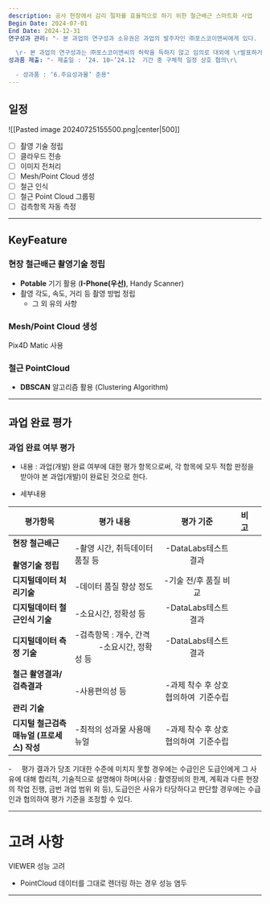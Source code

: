 ```yaml
---
description: 공사 현장에서 감리 절차를 효율적으로 하기 위한 철근배근 스마트화 사업
Begin Date: 2024-07-01
End Date: 2024-12-31
연구성과 관리: "- 본 과업의 연구성과 소유권은 과업의 발주자인 ㈜포스코이앤씨에게 있다.

  \r- 본 과업의 연구성과는 ㈜포스코이앤씨의 허락을 득하지 않고 임의로 대외에 \r발표하거나 제3자 에게 제공할 수 없다."
성과품 제출: "- 제출일 : ‘24. 10~’24.12  기간 중 구체적 일정 상호 협의\r\ 

  - 성과품 : ‘6.주요성과물’ 준용"
---
```

## 일정 

![[Pasted image 20240725155500.png|center|500]]


- [ ] 촬영 기술 정립
- [ ] 클라우드 전송 
- [ ] 이미지 전처리 
- [ ] Mesh/Point Cloud 생성
- [ ] 철근 인식
- [ ] 철근 Point Cloud 그룹핑
- [ ] 검측항목 자동 측정
 
---
## KeyFeature

### 현장 철근배근 촬영기술 정립

- **Potable** 기기 활용 (**I-Phone(우선)**, Handy Scanner)
- 촬영 각도, 속도, 거리 등 촬영 방법 정립
	- 그 외 유의 사항 

###  Mesh/Point Cloud 생성

Pix4D Matic 사용 


### 철근 PointCloud 

- **DBSCAN** 알고리즘 활용 (Clustering Algorithm)


---

## 과업 완료 평가 

### **과업 완료 여부 평가**

- 내용 : 과업(개발) 완료 여부에 대한 평가 항목으로써, 각 항목에 모두 적합 판정을 받아야 본 과업(개발)이 완료된 것으로 한다.

- 세부내용

| **평가항목**                                   | **평가 내용**                              |       **평가 기준**        | 비고  |     |
| ------------------------------------------ | -------------------------------------- | :--------------------: | --- | --- |
| **현장 철근배근**<br><br>**촬영기술 정립**             | -촬영 시간, 취득데이터 품질 등                     |    -DataLabs테스트 결과     |     |     |
| **디지털데이터 처리기술**                            | -데이터 품질 향상 정도                          |     -기술 전/후 품질 비교      |     |     |
| **디지털데이터 철근인식 기술**                         | -소요시간, 정확성 등                           |    -DataLabs테스트 결과     |     |     |
| **디지털데이터 측정 기술**                           | -검측항목 : 개수, 간격            -소요시간, 정확성 등 |    -DataLabs테스트 결과     |     |     |
| **철근 촬영결과/검측결과**<br><br>**관리 기술**          | -사용편의성 등                               | -과제 착수 후 상호 협의하여  기준수립 |     |     |
| **디지털 철근검측** **매뉴얼 (****프로세스****)** **작성** | -최적의 성과물 사용매뉴얼                         | -과제 착수 후 상호 협의하여  기준수립 |     |     |

-     평가 결과가 당초 기대한 수준에 미치지 못할 경우에는 수급인은 도급인에게 그 사유에 대해 합리적, 기술적으로 설명해야 하며(사유 : 촬영장비의 한계, 계획과 다른 현장의 작업 진행, 금번 과업 범위 외 등), 도급인은 사유가 타당하다고 판단할 경우에는 수급인과 협의하여 평가 기준을 조정할 수 있다.

---

# 고려 사항


VIEWER 성능 고려
- PointCloud 데이터를 그대로 렌더링 하는 경우 성능 염두

---